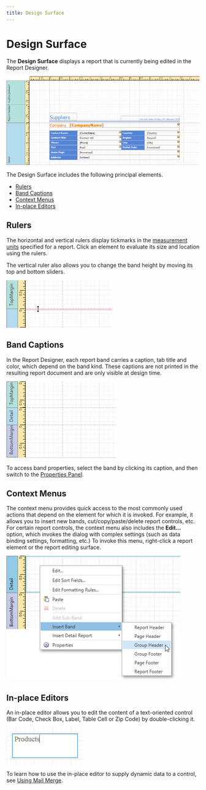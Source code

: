 ```yaml
---
title: Design Surface
---
```

# Design Surface
The **Design Surface** displays a report that is currently being edited in the Report Designer.

![WPFDesigner_DesignSurface](../../../../images/img122002.png)

The Design Surface includes the following principal elements.
* [Rulers](#rulers)
* [Band Captions](#bandcaptions)
* [Context Menus](#contextmenus)
* [In-place Editors](#inplaceeditors)

<a name="rulers"/>

## Rulers
The horizontal and vertical rulers display tickmarks in the [measurement units](../creating-reports/basic-operations/change-measurement-units-of-a-report.md) specified for a report. Click an element to evaluate its size and location using the rulers.

The vertical ruler also allows you to change the band height by moving its top and bottom sliders.

![WPFDesigner_VerticalRuler](../../../../images/img123022.png)

<a name="bandcaptions"/>

## Band Captions
In the Report Designer, each report band carries a caption, tab title and color, which depend on the band kind. These captions are not printed in the resulting report document and are only visible at design time.

![WPFDesigner_BandCaptions](../../../../images/img123023.png)

To access band properties, select the band by clicking its caption, and then switch to the [Properties Panel](properties-panel.md).

<a name="contextmenus"/>

## Context Menus
The context menu provides quick access to the most commonly used actions that depend on the element for which it is invoked. For example, it allows you to insert new bands, cut/copy/paste/delete report controls, etc. For certain report controls, the context menu also includes the **Edit...** option, which invokes the dialog with complex settings (such as data binding settings, formatting, etc.) To invoke this menu, right-click a report element or the report editing surface.

![WPFDesigner_ContextMenu](../../../../images/img123025.png)

<a name="inplaceeditors"/>

## In-place Editors
An in-place editor allows you to edit the content of a text-oriented control (Bar Code, Check Box, Label, Table Cell or Zip Code) by double-clicking it.

![WPFDesigner_InPlaceEditor](../../../../images/img123028.png)

To learn how to use the in-place editor to supply dynamic data to a control, see [Using Mail Merge](../creating-reports/providing-data/using-mail-merge.md).